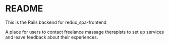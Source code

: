 # README

This is the Rails backend for redux_spa-frontend 

A place for users to contact freelance massage therapists to set up services and leave feedback about their experiences.
